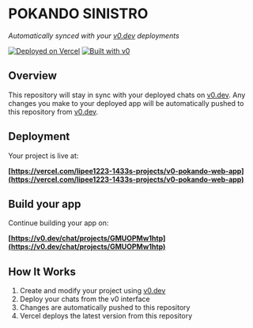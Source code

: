 # POKANDO SINISTRO

*Automatically synced with your [v0.dev](https://v0.dev) deployments*

[![Deployed on Vercel](https://img.shields.io/badge/Deployed%20on-Vercel-black?style=for-the-badge&logo=vercel)](https://vercel.com/lipee1223-1433s-projects/v0-pokando-web-app)
[![Built with v0](https://img.shields.io/badge/Built%20with-v0.dev-black?style=for-the-badge)](https://v0.dev/chat/projects/GMUOPMw1htp)

## Overview

This repository will stay in sync with your deployed chats on [v0.dev](https://v0.dev).
Any changes you make to your deployed app will be automatically pushed to this repository from [v0.dev](https://v0.dev).

## Deployment

Your project is live at:

**[https://vercel.com/lipee1223-1433s-projects/v0-pokando-web-app](https://vercel.com/lipee1223-1433s-projects/v0-pokando-web-app)**

## Build your app

Continue building your app on:

**[https://v0.dev/chat/projects/GMUOPMw1htp](https://v0.dev/chat/projects/GMUOPMw1htp)**

## How It Works

1. Create and modify your project using [v0.dev](https://v0.dev)
2. Deploy your chats from the v0 interface
3. Changes are automatically pushed to this repository
4. Vercel deploys the latest version from this repository